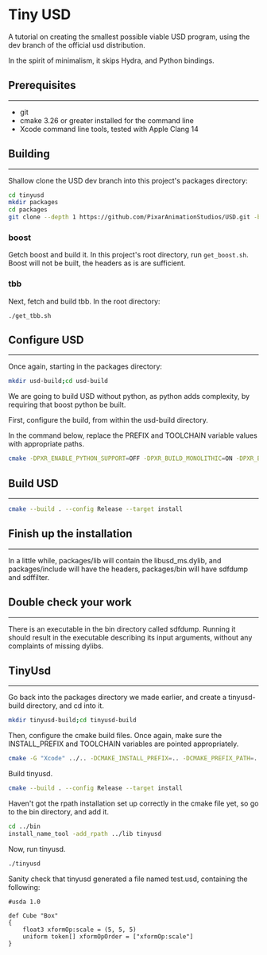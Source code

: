 
# Tiny USD

A tutorial on creating the smallest possible viable USD program, using
the dev branch of the official usd distribution.

In the spirit of minimalism, it skips Hydra, and Python bindings.

## Prerequisites
-------------

- git
- cmake 3.26 or greater installed for the command line
- Xcode command line tools, tested with Apple Clang 14

## Building
--------

Shallow clone the USD dev branch into this project's packages directory:

```sh
cd tinyusd
mkdir packages
cd packages
git clone --depth 1 https://github.com/PixarAnimationStudios/USD.git -b dev
```

### boost
Getch boost and build it. In this project's root directory, run `get_boost.sh`.
Boost will not be built, the headers as is are sufficient.

### tbb
Next, fetch and build tbb. In the root directory:

```
./get_tbb.sh
```

## Configure USD
-------------

Once again, starting in the packages directory:

```sh
mkdir usd-build;cd usd-build
```

We are going to build USD without python, as python adds complexity,
by requiring that boost python be built.

First, configure the build, from within the usd-build directory.

In the command below, replace the PREFIX and TOOLCHAIN variable values with
appropriate paths.

```sh
cmake -DPXR_ENABLE_PYTHON_SUPPORT=OFF -DPXR_BUILD_MONOLITHIC=ON -DPXR_BUILD_DOCUMENTATION=OFF -DPXR_BUILD_TESTS=OFF -DPXR_BUILD_IMAGING=OFF -DCMAKE_INSTALL_PREFIX=..  -G "Xcode" ../USD
```

## Build USD
---------

```sh
cmake --build . --config Release --target install
```

## Finish up the installation
--------------------------

In a little while, packages/lib will contain the libusd_ms.dylib, and packages/include will have the headers, packages/bin will have sdfdump and sdffilter.

## Double check your work
----------------------

There is an executable in the bin directory called sdfdump. Running it
should result in the executable describing its input arguments, without any complaints of missing dylibs.

## TinyUsd
-------

Go back into the packages directory we made earlier, and create a tinyusd-build directory,
and cd into it. 

```sh
mkdir tinyusd-build;cd tinyusd-build
```

Then, configure the cmake build files. Once again, make sure
the INSTALL_PREFIX and TOOLCHAIN variables are pointed appropriately.

```sh
cmake -G "Xcode" ../.. -DCMAKE_INSTALL_PREFIX=.. -DCMAKE_PREFIX_PATH=..
```

Build tinyusd.

```sh
cmake --build . --config Release --target install
```

Haven't got the rpath installation set up correctly in the cmake file yet, so go to the bin directory, and add it.

```sh
cd ../bin
install_name_tool -add_rpath ../lib tinyusd
```

Now, run tinyusd.

```sh
./tinyusd
```

Sanity check that tinyusd generated a file named test.usd, containing the following:

```usd
#usda 1.0

def Cube "Box"
{
    float3 xformOp:scale = (5, 5, 5)
    uniform token[] xformOpOrder = ["xformOp:scale"]
}

```
